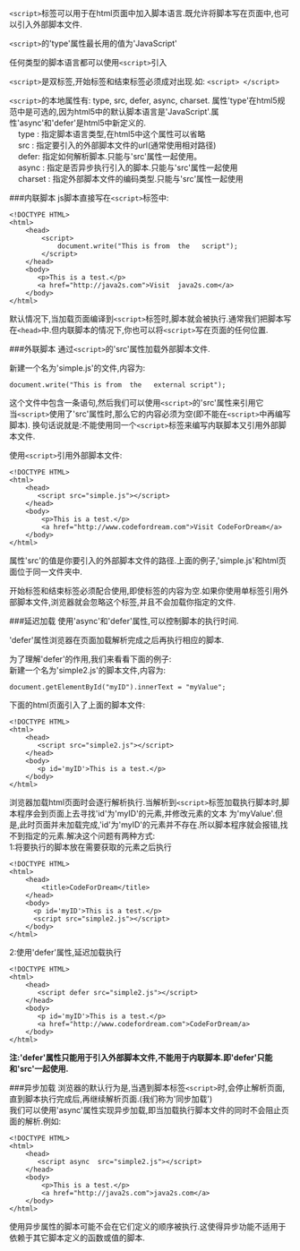 
`<script>`标签可以用于在html页面中加入脚本语言.既允许将脚本写在页面中,也可以引入外部脚本文件.

`<script>`的'type'属性最长用的值为'JavaScript'

任何类型的脚本语言都可以使用`<script>`引入

`<script>`是双标签,开始标签和结束标签必须成对出现.如: `<script> </script>`

`<script>`的本地属性有: type, src, defer, async, charset.
属性'type'在html5规范中是可选的,因为html5中的默认脚本语言是'JavaScript'.属性'async'和'defer'是html5中新定义的.     
&nbsp;&nbsp;&nbsp; type : 指定脚本语言类型,在html5中这个属性可以省略  
&nbsp;&nbsp;&nbsp; src : 指定要引入的外部脚本文件的url(通常使用相对路径)  
&nbsp;&nbsp;&nbsp; defer: 指定如何解析脚本.只能与'src'属性一起使用。   
&nbsp;&nbsp;&nbsp; async : 指定是否异步执行引入的脚本.只能与'src'属性一起使用  
&nbsp;&nbsp;&nbsp; charset : 指定外部脚本文件的编码类型.只能与'src'属性一起使用   

###内联脚本
js脚本直接写在`<script>`标签中:


    <!DOCTYPE HTML>
    <html>
        <head>
            <script>
                document.write("This is from  the   script");
            </script>
        </head>
        <body>
           <p>This is a test.</p>
           <a href="http://java2s.com">Visit  java2s.com</a>
        </body>
    </html>

默认情况下,当加载页面编译到`<script>`标签时,脚本就会被执行.通常我们把脚本写在`<head>`中.但内联脚本的情况下,你也可以将`<script>`写在页面的任何位置.

###外联脚本
通过`<script>`的'src'属性加载外部脚本文件.

新建一个名为'simple.js'的文件,内容为:
    
    document.write("This is from  the   external script");
    
这个文件中包含一条语句,然后我们可以使用`<script>`的'src'属性来引用它   
当`<script>`使用了'src'属性时,那么它的内容必须为空(即不能在`<script>`中再编写脚本).
换句话说就是:不能使用同一个`<script>`标签来编写内联脚本又引用外部脚本文件.

使用`<script>`引用外部脚本文件:

    <!DOCTYPE HTML>
    <html>
        <head>
           <script src="simple.js"></script>
        </head>
        <body>
            <p>This is a test.</p>
            <a href="http://www.codefordream.com">Visit CodeForDream</a>
        </body>
    </html>
    
属性'src'的值是你要引入的外部脚本文件的路径.上面的例子,'simple.js'和html页面位于同一文件夹中.

开始标签和结束标签必须配合使用,即使标签的内容为空.如果你使用单标签引用外部脚本文件,浏览器就会忽略这个标签,并且不会加载你指定的文件.

###延迟加载
使用'async'和'defer'属性,可以控制脚本的执行时间.

'defer'属性浏览器在页面加载解析完成之后再执行相应的脚本.

为了理解'defer'的作用,我们来看看下面的例子:    
新建一个名为'simple2.js'的脚本文件,内容为:
  
    document.getElementById("myID").innerText = "myValue";
    
下面的html页面引入了上面的脚本文件:

    <!DOCTYPE HTML>
    <html>
        <head>
           <script src="simple2.js"></script>
        </head>
        <body>
           <p id='myID'>This is a test.</p>
        </body>
    </html>
    
浏览器加载html页面时会逐行解析执行.当解析到`<script>`标签加载执行脚本时,脚本程序会到页面上去寻找'id'为'myID'的元素,并修改元素的文本
为'myValue'.但是,此时页面并未加载完成,'id'为'myID'的元素并不存在.所以脚本程序就会报错,找不到指定的元素.解决这个问题有两种方式:  
1:将要执行的脚本放在需要获取的元素之后执行

    <!DOCTYPE HTML>
    <html>
        <head>
            <title>CodeForDream</title>
        </head>
        <body>
          <p id='myID'>This is a test.</p>
          <script src="simple2.js"></script>
        </body>
    </html>
    
2:使用'defer'属性,延迟加载执行

    <!DOCTYPE HTML>
    <html>
        <head>
           <script defer src="simple2.js"></script>
        </head>
        <body>
           <p id='myID'>This is a test.</p>
           <a href="http://www.codefordream.com">CodeForDream/a>
        </body>
    </html>
    
**注:'defer'属性只能用于引入外部脚本文件,不能用于内联脚本.即'defer'只能和'src'一起使用.**

###异步加载
浏览器的默认行为是,当遇到脚本标签`<script>`时,会停止解析页面,直到脚本执行完成后,再继续解析页面.(我们称为'同步加载')  
我们可以使用'async'属性实现异步加载,即当加载执行脚本文件的同时不会阻止页面的解析.例如:

    <!DOCTYPE HTML>
    <html>
        <head>
           <script async  src="simple2.js"></script>
        </head>
        <body>
            <p>This is a test.</p>
            <a href="http://java2s.com">java2s.com</a>
        </body>
    </html>
    
使用异步属性的脚本可能不会在它们定义的顺序被执行.这使得异步功能不适用于依赖于其它脚本定义的函数或值的脚本.
